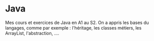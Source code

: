 # Java
Mes cours et exercices de Java en A1 au S2.
On a appris les bases du langages, comme par exemple : l'héritage, les classes métiers, les ArrayList, l'abstraction, ....
